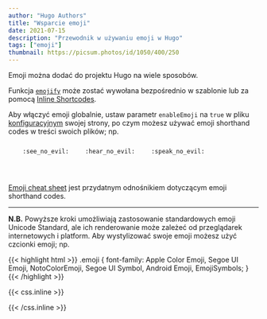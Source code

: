 ```yaml
---
author: "Hugo Authors"
title: "Wsparcie emoji"
date: 2021-07-15
description: "Przewodnik w używaniu emoji w Hugo"
tags: ["emoji"]
thumbnail: https://picsum.photos/id/1050/400/250
---
```


Emoji można dodać do projektu Hugo na wiele sposobów.

<!--more-->


Funkcja [`emojify`](https://gohugo.io/functions/emojify/) może zostać wywołana bezpośrednio w szablonie lub za pomocą [Inline Shortcodes](https://gohugo.io/templates/shortcode-templates/#inline-shortcodes).

Aby włączyć emoji globalnie, ustaw parametr `enableEmoji` na `true` w pliku [konfiguracyjnym](https://gohugo.io/getting-started/configuration/) swojej strony, po czym możesz używać emoji shorthand codes w treści swoich plików; np.

<p><span class="nowrap"><span class="emojify">🙈</span> <code>:see_no_evil:</code></span>  <span class="nowrap"><span class="emojify">🙉</span> <code>:hear_no_evil:</code></span>  <span class="nowrap"><span class="emojify">🙊</span> <code>:speak_no_evil:</code></span></p>
<br>

[Emoji cheat sheet](http://www.emoji-cheat-sheet.com/) jest przydatnym odnośnikiem dotyczącym emoji shorthand codes.

---

**N.B.** Powyższe kroki umożliwiają zastosowanie standardowych emoji Unicode Standard, ale ich renderowanie może zależeć od przeglądarek internetowych i platform. Aby wystylizować swoje emoji możesz użyć czcionki emoji; np.

{{< highlight html >}}
.emoji {
font-family: Apple Color Emoji, Segoe UI Emoji, NotoColorEmoji, Segoe UI Symbol, Android Emoji, EmojiSymbols;
}
{{< /highlight >}}

{{< css.inline >}}

<style>
.emojify {
	font-family: Apple Color Emoji, Segoe UI Emoji, NotoColorEmoji, Segoe UI Symbol, Android Emoji, EmojiSymbols;
	font-size: 2rem;
	vertical-align: middle;
}
@media screen and (max-width:650px) {
  .nowrap {
    display: block;
    margin: 25px 0;
  }
}
</style>

{{< /css.inline >}}
